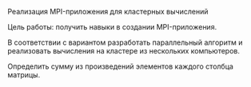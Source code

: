 Реализация MPI-приложения для кластерных вычислений

Цель работы: получить навыки в создании MPI-приложения.

В соответствии с вариантом разработать параллельный алгоритм и реализовать вычисления на кластере из нескольких компьютеров. 

Определить сумму из произведений элементов каждого столбца  матрицы.
